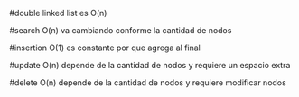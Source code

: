 #double linked list es O(n)

#search
O(n) va cambiando conforme la cantidad de nodos

#insertion
O(1) es constante por que agrega al final 

#update
O(n) depende de la cantidad de nodos y requiere un espacio extra

#delete
O(n) depende de la cantidad de nodos y requiere modificar nodos
